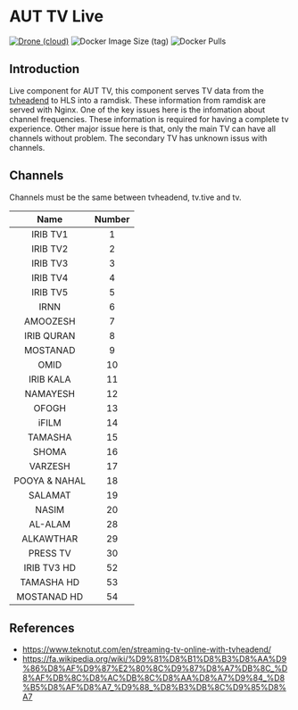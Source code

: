 # AUT TV Live

[![Drone (cloud)](https://img.shields.io/drone/build/aut-cic/tv.live.svg?style=flat-square&logo=drone)](https://cloud.drone.io/aut-cic/tv.live)
![Docker Image Size (tag)](https://img.shields.io/docker/image-size/1995parham/aut-tv-live/latest?style=flat-square&logo=docker)
![Docker Pulls](https://img.shields.io/docker/pulls/1995parham/aut-tv-live?style=flat-square&logo=docker)

## Introduction

Live component for AUT TV, this component serves TV data from the [tvheadend](https://tvheadend.org/) to HLS into a ramdisk.
These information from ramdisk are served with Nginx.
One of the key issues here is the infomation about channel frequencies. These information is required for having a complete tv experience.
Other major issue here is that, only the main TV can have all channels without problem. The secondary TV has unknown issus with channels.

## Channels

Channels must be the same between tvheadend, tv.tive and tv.

|     Name      | Number |
| :-----------: | :----: |
|   IRIB TV1    |   1    |
|   IRIB TV2    |   2    |
|   IRIB TV3    |   3    |
|   IRIB TV4    |   4    |
|   IRIB TV5    |   5    |
|     IRNN      |   6    |
|   AMOOZESH    |   7    |
|  IRIB QURAN   |   8    |
|   MOSTANAD    |   9    |
|     OMID      |   10   |
|   IRIB KALA   |   11   |
|   NAMAYESH    |   12   |
|     OFOGH     |   13   |
|     iFILM     |   14   |
|    TAMASHA    |   15   |
|     SHOMA     |   16   |
|    VARZESH    |   17   |
| POOYA & NAHAL |   18   |
|    SALAMAT    |   19   |
|     NASIM     |   20   |
|    AL-ALAM    |   28   |
|   ALKAWTHAR   |   29   |
|   PRESS TV    |   30   |
|  IRIB TV3 HD  |   52   |
|  TAMASHA HD   |   53   |
|  MOSTANAD HD  |   54   |

## References

- https://www.teknotut.com/en/streaming-tv-online-with-tvheadend/
- https://fa.wikipedia.org/wiki/%D9%81%D8%B1%D8%B3%D8%AA%D9%86%D8%AF%D9%87%E2%80%8C%D9%87%D8%A7%DB%8C_%D8%AF%DB%8C%D8%AC%DB%8C%D8%AA%D8%A7%D9%84_%D8%B5%D8%AF%D8%A7_%D9%88_%D8%B3%DB%8C%D9%85%D8%A7

